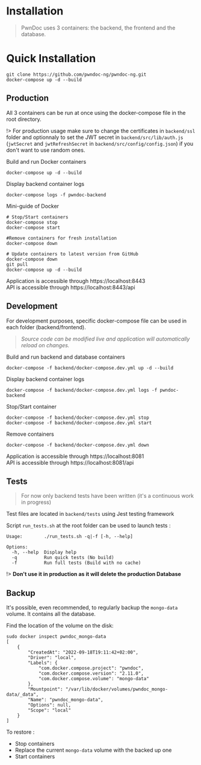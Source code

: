 # Installation

> PwnDoc uses 3 containers: the backend, the frontend and the database. 


# Quick Installation

```
git clone https://github.com/pwndoc-ng/pwndoc-ng.git
docker-compose up -d --build
```



## Production

All 3 containers can be run at once using the docker-compose file in the root directory.

!> For production usage make sure to change the certificates in `backend/ssl` folder and optionnaly to set the JWT secret in `backend/src/lib/auth.js` (`jwtSecret` and `jwtRefreshSecret` in `backend/src/config/config.json`) if you don't want to use random ones.

Build and run Docker containers

```
docker-compose up -d --build
```

Display backend container logs

```
docker-compose logs -f pwndoc-backend
```

Mini-guide of Docker

```
# Stop/Start containers
docker-compose stop
docker-compose start

#Remove containers for fresh installation
docker-compose down

# Update containers to latest version from GitHub
docker-compose down
git pull
docker-compose up -d --build
```

Application is accessible through https://localhost:8443  
API is accessible through https://localhost:8443/api
## Development

For development purposes, specific docker-compose file can be used in each folder (backend/frontend).

> *Source code can be modified live and application will automatically reload on changes.*

Build and run backend and database containers

```
docker-compose -f backend/docker-compose.dev.yml up -d --build
```

Display backend container logs

```
docker-compose -f backend/docker-compose.dev.yml logs -f pwndoc-backend
```

Stop/Start container

```
docker-compose -f backend/docker-compose.dev.yml stop
docker-compose -f backend/docker-compose.dev.yml start
```

Remove containers

```
docker-compose -f backend/docker-compose.dev.yml down
```

Application is accessible through https://localhost:8081  
API is accessible through https://localhost:8081/api

## Tests

> For now only backend tests have been written (it's a continuous work in progress)

Test files are located in `backend/tests` using Jest testing framework

Script `run_tests.sh` at the root folder can be used to launch tests :

```
Usage:        ./run_tests.sh -q|-f [-h, --help]

Options:
  -h, --help  Display help
  -q          Run quick tests (No build)
  -f          Run full tests (Build with no cache)
```

!> **Don't use it in production as it will delete the production Database**

## Backup

It's possible, even recommended, to regularly backup the `mongo-data` volume. It contains all the database.

Find the location of the volume on the disk:

```
sudo docker inspect pwndoc_mongo-data     
[
    {
        "CreatedAt": "2022-09-18T19:11:42+02:00",
        "Driver": "local",
        "Labels": {
            "com.docker.compose.project": "pwndoc",
            "com.docker.compose.version": "2.11.0",
            "com.docker.compose.volume": "mongo-data"
        },
        "Mountpoint": "/var/lib/docker/volumes/pwndoc_mongo-data/_data",
        "Name": "pwndoc_mongo-data",
        "Options": null,
        "Scope": "local"
    }
]
```

To restore :

- Stop containers
- Replace the current `mongo-data` volume with the backed up one
- Start containers
